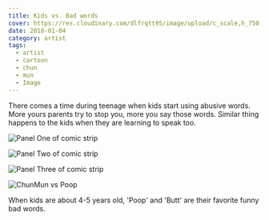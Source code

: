 ```yaml
---
title: Kids vs. Bad words
cover: https://res.cloudinary.com/dlfrqtt95/image/upload/c_scale,h_750,w_960/v1610341613/ChunMunPoop_j4npsn_id1aqz.png
date: 2018-01-04
category: artist
tags:
  - artist
  - cartoon
  - chun
  - mun
  - Image
---
```


There comes a time during teenage when kids start using abusive words. More yours parents try to stop you, more you say those words. Similar thing happens to the kids when they are learning to speak too.

![Panel One of comic strip](https://res.cloudinary.com/dlfrqtt95/image/upload/c_scale,h_750,w_960/v1610341613/ChunMunPoop_j4npsn_id1aqz.png)

![Panel Two of comic strip](https://res.cloudinary.com/dlfrqtt95/image/upload/c_scale,h_774,w_970/v1610341609/ChunMunPoop_j4npsn_2_dl6dji.png)

![Panel Three of comic strip](https://res.cloudinary.com/dlfrqtt95/image/upload/c_scale,h_759,w_960/v1610341611/ChunMunPoop_j4npsn_3_fwazqp.png)

![ChunMun vs Poop](/images/ChunMunPoop.png)

When kids are about 4-5 years old, 'Poop' and 'Butt' are their favorite funny bad words.
